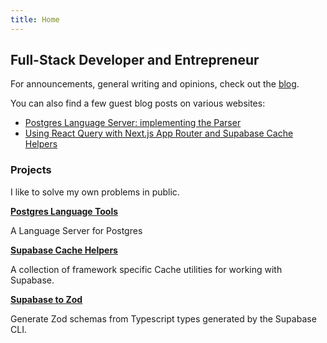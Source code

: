 ```yaml
---
title: Home
---
```

## Full-Stack Developer and Entrepreneur

For announcements, general writing and opinions, check out the [blog](./posts).

You can also find a few guest blog posts on various websites:

- [Postgres Language Server: implementing the Parser](https://supabase.com/blog/postgres-language-server-implementing-parser)
- [Using React Query with Next.js App Router and Supabase Cache Helpers](https://supabase.com/blog/react-query-nextjs-app-router-cache-helpers)


### Projects

I like to solve my own problems in public.

**[Postgres Language Tools](https://github.com/supabase-community/postgres_lsp)**

A Language Server for Postgres

**[Supabase Cache Helpers](https://github.com/psteinroe/supabase-cache-helpers)**

A collection of framework specific Cache utilities for working with Supabase.

**[Supabase to Zod](https://github.com/psteinroe/supabase-to-zod)**

Generate Zod schemas from Typescript types generated by the Supabase CLI.

